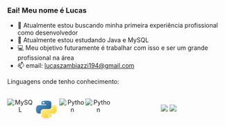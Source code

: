 ### Eai! Meu nome é Lucas

- 🔭 Atualmente estou buscando minha primeira experiência profissional como desenvolvedor
- 🌱 Atualmente estou estudando Java e MySQL
- 💻 Meu objetivo futuramente é trabalhar com isso e ser um grande profissional na área
- 📫 email: lucaszambiazzi194@gmail.com


Linguagens onde tenho conhecimento:
<div align="center" style="display: inline_block"><br>    
  <img align="left" alt="MySQL" height="50" width="60" src="https://cdn.jsdelivr.net/gh/devicons/devicon/icons/mysql/mysql-original-wordmark.svg" />
  <img align="left" alt="Python" height="50" width="60" src="https://raw.githubusercontent.com/devicons/devicon/master/icons/python/python-original.svg">
  <img align="left" alt="Python" height="50" width="60" src="https://cdn.jsdelivr.net/gh/devicons/devicon/icons/c/c-original.svg" />
  <img align="left" alt="Python" height="50" width="60" src="https://cdn.jsdelivr.net/gh/devicons/devicon/icons/java/java-original.svg" />
</div>



<div align="center"> 
 
  <a href = "mailto:lucaszambiazzi194@gmail.com"><img src="https://img.shields.io/badge/-Gmail-%23333?style=for-the-badge&logo=gmail&logoColor=white" target="_blank"></a>
  <a href="https://www.linkedin.com/in/lucas-zambiazzi-brandino-724555239/" target="_blank"><img src="https://img.shields.io/badge/-LinkedIn-%230077B5?style=for-the-badge&logo=linkedin&logoColor=white" target="_blank"></a> 
  
 </div>
